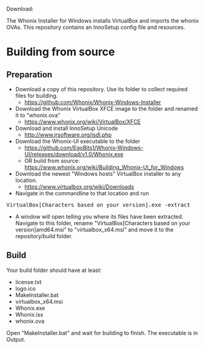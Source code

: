Download:

The Whonix Installer for Windows installs VirtualBox and imports the whonix OVAs. This repository contains an InnoSetup config file and resources.

# Building from source

## Preparation

* Download a copy of this repository. Use its folder to collect required files for building.
  * https://github.com/Whonix/Whonix-Windows-Installer
* Download the Whonix VirtualBox XFCE image to the folder and renamed it to "whonix.ova"
  * https://www.whonix.org/wiki/VirtualBox/XFCE
* Download and install InnoSetup Unicode
  * http://www.jrsoftware.org/isdl.php
* Download the Whonix-UI executable to the folder
  * https://github.com/EgoBits1/Whonix-Windows-UI/releases/download/v1.0/Whonix.exe
  * OR build from source: https://www.whonix.org/wiki/Building_Whonix-UI_for_Windows
* Download the newest "Windows hosts" VirtualBox installer to any location. 
  * https://www.virtualbox.org/wiki/Downloads
* Navigate in the commandline to that location and run 
<pre>
VirtualBox[Characters based on your version].exe -extract
</pre>
  * A window will open telling you where its files have been extracted. Navigate to this folder, rename "VirtualBox[Characters based on your version]amd64.msi" to "virtualbox_x64.msi" and move it to the repository/build folder.

## Build

Your build folder should have at least:

* license.txt
* logo.ico
* MakeInstaller.bat
* virtualbox_x64.msi
* Whonix.exe
* Whonix.iss
* whonix.ova

Open "MakeInstaller.bat" and wait for building to finish. The executable is in Output.
